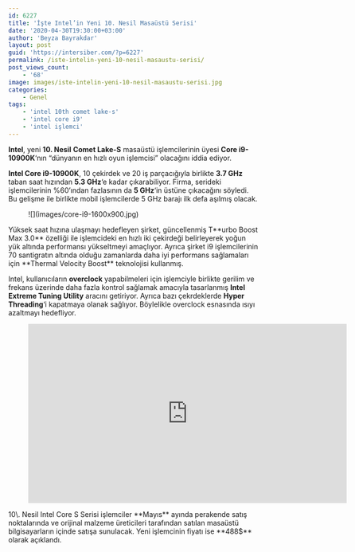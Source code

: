 ```yaml
---
id: 6227
title: 'İşte Intel’in Yeni 10. Nesil Masaüstü Serisi'
date: '2020-04-30T19:30:00+03:00'
author: 'Beyza Bayrakdar'
layout: post
guid: 'https://intersiber.com/?p=6227'
permalink: /iste-intelin-yeni-10-nesil-masaustu-serisi/
post_views_count:
    - '68'
image: images/iste-intelin-yeni-10-nesil-masaustu-serisi.jpg
categories:
    - Genel
tags:
    - 'intel 10th comet lake-s'
    - 'intel core i9'
    - 'intel işlemci'
---
```


**Intel**, yeni **10. Nesil** **Comet Lake-S** masaüstü işlemcilerinin üyesi **Core i9-10900K**‘nın “dünyanın en hızlı oyun işlemcisi” olacağını iddia ediyor.

**Intel Core i9-10900K**, 10 çekirdek ve 20 iş parçacığıyla birlikte **3.7 GHz** taban saat hızından **5.3 GHz**‘e kadar çıkarabiliyor. Firma, serideki işlemcilerinin %60’ından fazlasının da **5 GHz**‘in üstüne çıkacağını söyledi. Bu gelişme ile birlikte mobil işlemcilerde 5 GHz barajı ilk defa aşılmış olacak.

<figure class="wp-block-image size-large">![](images/core-i9-1600x900.jpg)</figure>Yüksek saat hızına ulaşmayı hedefleyen şirket, güncellenmiş T**urbo Boost Max 3.0** özelliği ile işlemcideki en hızlı iki çekirdeği belirleyerek yoğun yük altında performansı yükseltmeyi amaçlıyor. Ayrıca şirket i9 işlemcilerinin 70 santigratın altında olduğu zamanlarda daha iyi performans sağlamaları için **Thermal Velocity Boost** teknolojisi kullanmış.

Intel, kullanıcıların **overclock** yapabilmeleri için işlemciyle birlikte gerilim ve frekans üzerinde daha fazla kontrol sağlamak amacıyla tasarlanmış **Intel Extreme Tuning Utility** aracını getiriyor. Ayrıca bazı çekrdeklerde **Hyper Threading**‘i kapatmaya olanak sağlıyor. Böylelikle overclock esnasında ısıyı azaltmayı hedefliyor.

<figure class="wp-block-embed-youtube wp-block-embed is-type-video is-provider-youtube wp-embed-aspect-16-9 wp-has-aspect-ratio"><div class="wp-block-embed__wrapper"><span class="embed-youtube" style="text-align:center; display: block;"><iframe allowfullscreen="true" class="youtube-player" height="360" src="https://www.youtube.com/embed/eeojhDJHCp4?version=3&rel=1&fs=1&autohide=2&showsearch=0&showinfo=1&iv_load_policy=1&wmode=transparent" style="border:0;" width="640"></iframe></span></div></figure>10\. Nesil Intel Core S Serisi işlemciler **Mayıs** ayında perakende satış noktalarında ve orijinal malzeme üreticileri tarafından satılan masaüstü bilgisayarların içinde satışa sunulacak. Yeni işlemcinin fiyatı ise **488$** olarak açıklandı.